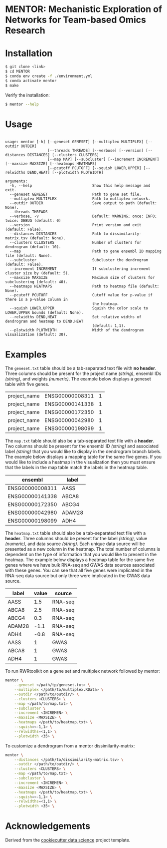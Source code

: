 MENTOR: Mechanistic Exploration of Networks for Team-based Omics Research
=======================

Installation
============

```sh
$ git clone <link>
$ cd MENTOR
$ conda env create -f ./environment.yml
$ conda activate mentor
$ make
```

Verify the installation:

```sh
$ mentor --help
```


Usage
=====

```

usage: mentor [-h] [--geneset GENESET] [--multiplex MULTIPLEX] [--outdir OUTDIR]
                   [--threads THREADS] [--verbose] [--version] [--distances DISTANCES] [--clusters CLUSTERS]
                   [--map MAP] [--subcluster] [--increment INCREMENT] [--maxsize MAXSIZE] [--heatmaps HEATMAPS]
                   [--pcutoff PCUTOFF] [--squish LOWER,UPPER] [--relwidths DEND,HEAT] [--plotwidth PLOTWIDTH]

arguments:
  -h, --help                           Show this help message and exit.
  --geneset GENESET                    Path to gene set file.
  --multiplex MULTIPLEX                Path to multiplex network.
  --outdir OUTDIR                      Save output to path (default: None).
  --threads THREADS
  --verbose, -v                        Default: WARNING; once: INFO; twice: DEBUG (default: 0)
  --version                            Print version and exit (default: False).
  --distances DISTANCES                Path to dissimilarity-matrix.tsv (default: None).
  --clusters CLLUSTERS                 Number of clusters for dendrogram (default: 10).
  --map                                Path to gene ensembl ID mapping file (default: None).
  --subcluster                         Subcluster the dendrogram (default: False).   
  --increment INCREMENT                If subclustering increment cluster size by (default: 5).
  --maxsize MAXSIZE                    Maximum size of clusters for subclustering (default: 40).
  --heatmaps HEATMAPS                  Path to heatmap file (default: None).
  --pcutoff PCUTOFF                    Cutoff value for p-value if there is a p-value column in
                                       the heatmap.
  --squish LOWER,UPPER                 Squish the color scale to LOWER,UPPER bounds (default: None).
  --relwidths DEND,HEAT                Set relative widths of dendrogram and heatmap to DEND,HEAT
                                       (default: 1,1).
  --plotwidth PLOTWIDTH                Width of the dendrogram visualization (default: 30).
```

Examples
========

The `geneset.txt` table should be a tab-separated text file with **no header**. Three columns should be present for the project name *(string)*, ensembl IDs *(string)*, and weights *(numeric)*. The example below displays a geneset table with five genes. 

|              |                 |   |
| ------------ | --------------- | - |
| project_name | ENSG00000008311 | 1 |
| project_name | ENSG00000141338 | 1 |
| project_name | ENSG00000172350 | 1 |
| project_name | ENSG00000042980 | 1 |
| project_name | ENSG00000198099 | 1 |

The `map.txt` table should also be a tab-separated text file with a **header**. Two columns should be present for the ensembl ID *(string)* and associated label *(string)* that you would like to display in the dendrogram branch labels. The example below displays a mapping table for the same five genes. If you would like to include a heatmap in the visualization then you must ensure that the labels in the map table match the labels in the heatmap table.

|     ensembl     |  label  |
| --------------- | ------- |
| ENSG00000008311 |   AASS  |
| ENSG00000141338 |  ABCA8  |
| ENSG00000172350 |  ABCG4  |
| ENSG00000042980 | ADAM28  |
| ENSG00000198099 |   ADH4  |

The `heatmap.txt` table should also be a tab-separated text file with a **header**. Three columns should be present for the label *(string)*, value *(numeric)*, and data source *(string)*. Each unique data source will be presented as a new column in the heatmap. The total number of columns is dependent on the type of information that you would like to present in the heatmap. The example below displays a heatmap table for the same five genes where we have bulk RNA-seq and GWAS data sources associated with these genes. You can see that all five genes were implicated in the RNA-seq data source but only three were implicated in the GWAS data source.

|  label  |  value  |  source  |
| ------- | ------- | -------- |
|   AASS  |   1.5   |  RNA-seq |
|  ABCA8  |   2.5   |  RNA-seq |
|  ABCG4  |   0.3   |  RNA-seq |
| ADAM28  |   -1.1  |  RNA-seq |
|   ADH4  |   -0.8  |  RNA-seq |
|   AASS  |    1    |   GWAS   |
|  ABCA8  |    1    |   GWAS   |
|   ADH4  |    1    |   GWAS   |

To run RWRtoolkit on a gene set and multiplex network followed by mentor:

```sh
mentor \
    --geneset </path/tp/geneset.txt> \
    --multiplex </path/to/multiplex.RData> \
    --outdir </path/to/outdir/> \
    --clusters <CLUSTERS> \
    --map </path/to/map.txt> \
    --subcluster \
    --increment <INCREMEN> \
    --maxsize <MAXSIZE> \
    --heatmaps </path/to/heatmap.txt> \
    --squish=<-1,1> \
    --relwidths=<1,1> \
    --plotwidth <35> \
```

To customize a dendrogram from a mentor dissimilarity-matrix: 

```sh
mentor \
    --distances </path/to/dissimilarity-matrix.tsv> \
    --outdir </path/to/outdir/> \
    --clusters <CLUSTERS> \
    --map </path/to/map.txt> \
    --subcluster \
    --increment <INCREMEN> \
    --maxsize <MAXSIZE> \
    --heatmaps </path/to/heatmap.txt> \
    --squish=<-1,1> \
    --relwidths=<1,1> \
    --plotwidth <35> \
```



Acknowledgements
================

Derived from the [cookiecutter data science][] project template.


<!-- LINKS -->

[cookiecutter data science]: https://drivendata.github.io/cookiecutter-data-science/
[software_release_life_cycle]: https://en.wikipedia.org/wiki/Software_release_life_cycle

<!-- END -->
